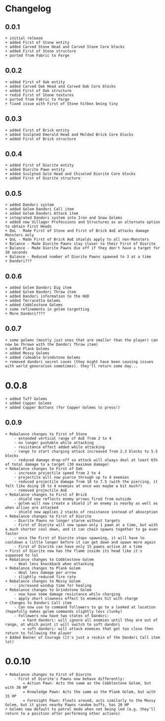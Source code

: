 # Changelog

## 0.0.1
    + initial release
    + added First of Stone entity
    + added Carved Stone Head and Carved Stone Core blocks
    + added First of Stone structure
    + ported from Fabric to Forge

## 0.0.2
    + added First of Oak entity
    + added Carved Oak Head and Carved Oak Core blocks
    + added First of Oak structure
    + redid First of Stone textures
    + ported from Fabric to Forge
    + fixed issue with First of Stone hitbox being tiny

## 0.0.3
    + added First of Brick entity
    + added Sculpted Emerald Head and Molded Brick Core blocks
    + added First of Brick structure

## 0.0.4
    + added First of Diorite entity
    + added Diorite Pawn entity
    + added Sculpted Gold Head and Chiseled Diorite Core blocks
    + added First of Diorite structure

## 0.0.5
    + added Dandori system
    + added Golem Dandori Call item
    + added Golem Dandori Attack item
    + integrated Dandori system into Iron and Snow Golems
    + added new Villager Professions and Structures as an alternate option to obtain First Heads
    + QoL - Made First of Stone and First of Brick AoE attacks damage Monsters only
    + QoL - Made First of Brick AoE shields apply to all non-Monsters
    + Balance - Made Diorite Pawns stay closer to their First of Diorite
    + Balance - Made Diorite Pawns die off if they don't have a target for 30 seconds
    + Balance - Reduced number of Diorite Pawns spawned to 3 at a time
    + Dandori???

## 0.0.6
    + added Golem Dandori Dig item
    + added Golem Dandori Throw item
    + added Dandori information to the HUD
    + added Terracotta Golems
    + added Cobblestone Golems
    + some refinements in golem targetting
    + More Dandori????

## 0.0.7
    + some golems (mostly just ones that are smaller than the player) can now be thrown with the Dandori Throw item)
    + added Plank Golems
    + added Mossy Golems
    + added rideable Grindstone Golems
    + removed dandori secret caves (they might have been causing issues with world generation sometimes). they'll return some day...

# 0.0.8
    + added Tuff Golems
    + added Copper Golems
    + added Copper Buttons (for Copper Golems to press!)

## 0.0.9
    + Rebalance changes to First of Stone
        - extended vertical range of AoE from 2 to 4
        - no longer pushable while attacking
        - resistance effect added while attacking
        - range to start charging attack increased from 2.3 blocks to 5.5 blocks
        - reduced damage drop-off so attack will always deal at least 65% of total damage to a target (30 maximum damage)
    + Rebalance changes to First of Oak
        - increase projectile speed from 2 to 4
        - projectile will now pierce through up to 4 enemies
        - reduced projectile damage from 10 to 7.5 (with the piercing, it felt like doing 10 to 4 enemies at once was maybe a bit much?)
        - removed projectile AoE
    + Rebalance changes to First of Brick
        - shield now reflects enemy arrows fired from outside
        - golem will now create a shield if an enemy is nearby as well as when allies are attacked
        - shield now applies 2 stacks of resistance instead of absorption
    + Rebalance changes to First of Diorite
        - Diorite Pawns no longer starve without targets
        - First of Diorite will now spawn only 1 pawn at a time, but with a much shorter cool down, and it can chain spawns together to go even faster
        - once the First of Diorite stops spawning, it will have to cooldown a little longer before it can get down and spawn more again
        - First of Diorite can have only 15 pawns active at a time
    + First of Diorite now has the flame inside its head like it's supposed to lol
    + Rebalance changes to Cobblestone Golem
        - deal less knockback when attacking
    + Rebalance changes to Plank Golem
        - deal less damage per arrow
        - slightly reduced fire rate
    + Rebalance changes to Mossy Golem
        - increased windup time for healing
    + Rebalance changes to Grindstone Golem
        - now have some damage resistance while charging
        - apply short slowness effect to enemies hit with charge
    + Changes to Dandori Call item
        - Can now use to command followers to go to a looked at location (hopefully makes golem commands slightly less clunky)
        - Followers now have two states of Dandori:
            = hard dandori: will ignore all enemies until they are out of range, at which point it will switch to soft dandori
            = soft dandori: will attack enemies that get too close then return to following the player
    + Added Banner of Courage (it's just a reskin of the Dandori Call item lol)

# 0.0.10
    + Rebalance changes to First of Diorite
        - First of Diorite's Pawns now behave differently:
            = Action Pawn: Acts the same as the Cobblestone Golem, but with 30 HP
            = Knowledge Pawn: Acts the same as the Plank Golem, but with 15 HP
            = Foresight Pawn: Floats around, acts similarly to the Mossy Golem, but it gives nearby Pawns random buffs, has 20 HP
    + Golems now default to patrol mode when not being led (e.g. they'll return to a position after performing other actions)